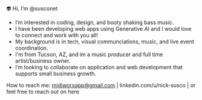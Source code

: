 👽 Hi, I’m @susconet

- I’m interested in coding, design, and booty shaking bass music.
- I have been developing web apps using Generative AI and I would love to connect and work with you all!
- My background is in tech, visual communciations, music, and live event coordination.
- I'm from Tucson, AZ, and im a music producer and full time artist/business owner.
- I’m looking to collaborate on application and web development that supports small business growth.

How to reach me: midiworxapp@gmail.com | 
linkedin.com/u/nick-susco
| or feel free to reach out on here

